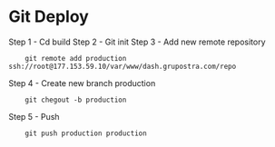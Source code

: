 # Git Deploy
Step 1 - Cd build
Step 2 - Git init
Step 3 - Add new remote repository
```
    git remote add production ssh://root@177.153.59.10/var/www/dash.grupostra.com/repo
```
Step 4 - Create new branch production
```
    git chegout -b production
```

Step 5 - Push
```
    git push production production
```